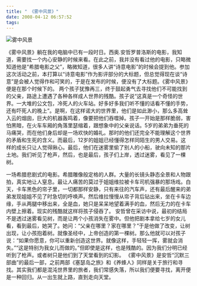 ```yaml
---
title: " 《雾中风景》"
date: 2008-04-12 06:57:52
tags:
---
```


![雾中风景](../../../images/2008/wzfj.jpg) 

《雾中风景》躺在我的电脑中已有一段时日。西奥.安哲罗普洛斯的电影，我知道，需要找一个内心安静的时候来看。在此之前，我并没有看过他的电影，只略微知道他是“希腊电影之父”，略微知道，很多人讲“诗意电影”的时候会提到他。参加这次活动之前，本打算以“诗意电影”作为影评部分的大标题，但总觉得现在谈“诗意”是会被人觉得作和可笑的，于是在发布的时候，便没有了大标题。《雾中风景》便是在那个时候下的。 两个孩子犹豫再三，终于鼓起勇气去寻找他们不可能找到的父亲，路途上遭遇了各种各样成人世界的残酷。孩子说“这真是一个奇怪的世界。一大堆的公文包，冷死人的火车站。好多好多我们听不懂的话看不懂的手势，还有吓死人的晚上”。是啊，在这样诺大的世界里，他们是如此渺小，那么多高耸入云的烟囱，巨大的机器轰鸣着，像要把他们吞噬掉。孩子一开始是那样脆弱，害怕黑暗，在火车车厢的角落里瑟缩着，跟想象中的父亲说话。5岁的弟弟为垂死的马痛哭，而在他们身后却是一场欢快的婚礼。那时的他们还完全不能理解这个世界的矛盾和生死的含义。而最后，12岁的姐姐已经懂得怎样同陌生的男人交易。这样的成长只让人觉得揪心。最后，他们在迷雾里偷了别人的小船，驶向未知的那片土地。我们听见了枪声，然后，也是最后，孩子们上岸，透过迷雾，看见了一棵树。 

一场希腊悲剧式的电影。希腊雕像般定格的人群。大量的长镜头静态全景和人物跟拍，真实地让人窒息。最让人痛苦的莫过于姐姐维拉被卡车司机强暴的那场戏。白天，卡车黑色的帘子里，一切都那样安静，只有来往的汽车声，还有最后醒来的弟弟发现姐姐不见了时急切的呼唤声。然后维拉慢慢从帘子背后钻出来，坐在卡车边缘，手从两腿中移出来，全是血，她只是呆呆地望着满手的血，然后无力的在卡车内壁上擦着。现实的残酷就这样将孩子侵吞了。 安哲曾在采访中说，最初的结局不是透过迷雾看见树，而是让两个小孩消失在雾中。但他把剧本拿给七岁的女儿看，看到最后，她哭了。她问：“父亲在哪里？家在哪里？”于是他做了改变，让树出现，让小孩抱着树。就像圣经中，上帝创造的第一棵树。那么他就可以对孩子说：“如果你愿意，你可以重新创造这世界。就像这样，手轻轻一挥，雾就会消失。”“这是特别为我女儿而做的。”但即使是这样，也是残酷的。因为我们分明已经听到了枪声。或者树只是他们到了天堂看到的幻影。 《雾中风景》是安哲“沉默三部曲”的最后一部，之前两部《塞瑟岛之旅》和《养蜂人》同样是关于旅行和寻找。其实我们都是混沌世界里的旅者，我们常感失落，所以我们便要寻找，离开便是一种回归。从一出生就上路，直到走向天堂。